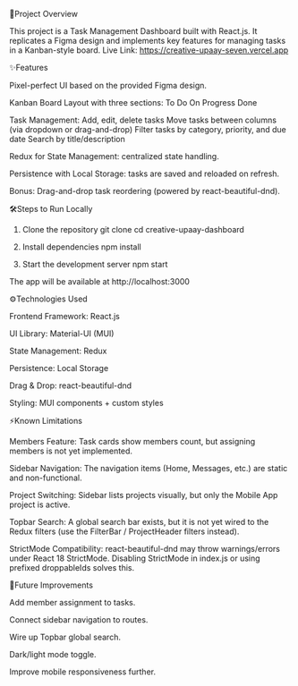 🚀Project Overview

This project is a Task Management Dashboard built with React.js.
It replicates a Figma design and implements key features for managing tasks in a Kanban-style board.
Live Link: https://creative-upaay-seven.vercel.app


✨Features

Pixel-perfect UI based on the provided Figma design.

Kanban Board Layout with three sections:
To Do
On Progress
Done

Task Management:
Add, edit, delete tasks
Move tasks between columns (via dropdown or drag-and-drop)
Filter tasks by category, priority, and due date
Search by title/description

Redux for State Management: centralized state handling.

Persistence with Local Storage: tasks are saved and reloaded on refresh.

Bonus: Drag-and-drop task reordering (powered by react-beautiful-dnd).


🛠️Steps to Run Locally

1. Clone the repository
git clone <your-repo-url>
cd creative-upaay-dashboard

2. Install dependencies
npm install

3. Start the development server
npm start

The app will be available at http://localhost:3000


⚙️Technologies Used

Frontend Framework: React.js

UI Library: Material-UI (MUI)

State Management: Redux

Persistence: Local Storage

Drag & Drop: react-beautiful-dnd

Styling: MUI components + custom styles


⚡Known Limitations

Members Feature: Task cards show members count, but assigning members is not yet implemented.

Sidebar Navigation: The navigation items (Home, Messages, etc.) are static and non-functional.

Project Switching: Sidebar lists projects visually, but only the Mobile App project is active.

Topbar Search: A global search bar exists, but it is not yet wired to the Redux filters (use the FilterBar / ProjectHeader filters instead).

StrictMode Compatibility: react-beautiful-dnd may throw warnings/errors under React 18 StrictMode. Disabling StrictMode in index.js or using prefixed droppableIds solves this.


📝Future Improvements

Add member assignment to tasks.

Connect sidebar navigation to routes.

Wire up Topbar global search.

Dark/light mode toggle.

Improve mobile responsiveness further.